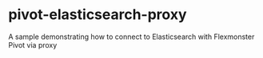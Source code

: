 # pivot-elasticsearch-proxy
A sample demonstrating how to connect to Elasticsearch with Flexmonster Pivot via proxy

